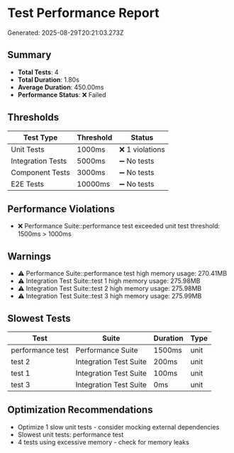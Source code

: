 # Test Performance Report
Generated: 2025-08-29T20:21:03.273Z

## Summary
- **Total Tests**: 4
- **Total Duration**: 1.80s
- **Average Duration**: 450.00ms
- **Performance Status**: ❌ Failed

## Thresholds
| Test Type | Threshold | Status |
|-----------|-----------|--------|
| Unit Tests | 1000ms | ❌ 1 violations |
| Integration Tests | 5000ms | ➖ No tests |
| Component Tests | 3000ms | ➖ No tests |
| E2E Tests | 10000ms | ➖ No tests |

## Performance Violations
- ❌ Performance Suite::performance test exceeded unit test threshold: 1500ms > 1000ms

## Warnings
- ⚠️ Performance Suite::performance test high memory usage: 270.41MB
- ⚠️ Integration Test Suite::test 1 high memory usage: 275.98MB
- ⚠️ Integration Test Suite::test 2 high memory usage: 275.98MB
- ⚠️ Integration Test Suite::test 3 high memory usage: 275.99MB

## Slowest Tests
| Test | Suite | Duration | Type |
|------|-------|----------|------|
| performance test | Performance Suite | 1500ms | unit |
| test 2 | Integration Test Suite | 200ms | unit |
| test 1 | Integration Test Suite | 100ms | unit |
| test 3 | Integration Test Suite | 0ms | unit |

## Optimization Recommendations
- Optimize 1 slow unit tests - consider mocking external dependencies
- Slowest unit tests: performance test
- 4 tests using excessive memory - check for memory leaks
